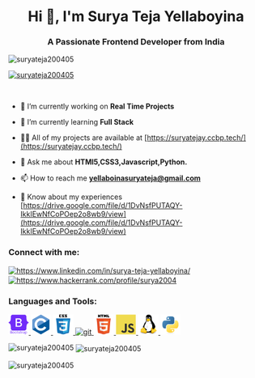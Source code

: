 <h1 align="center">Hi 👋, I'm Surya Teja Yellaboyina</h1>
<h3 align="center">A Passionate Frontend Developer from India</h3>

<p align="left"> <img src="https://komarev.com/ghpvc/?username=suryateja200405&label=Profile%20views&color=0e75b6&style=flat" alt="suryateja200405" /> </p>

<p align="left"> <a href="https://github.com/ryo-ma/github-profile-trophy"><img src="https://github-profile-trophy.vercel.app/?username=suryateja200405" alt="suryateja200405" /></a> </p>

<p align="left"> <a href="https://twitter.com/" target="blank"><img src="https://img.shields.io/twitter/follow/?logo=twitter&style=for-the-badge" alt="" /></a> </p>

- 🔭 I’m currently working on **Real Time Projects**

- 🌱 I’m currently learning **Full Stack**

- 👨‍💻 All of my projects are available at [https://suryatejay.ccbp.tech/](https://suryatejay.ccbp.tech/)

- 💬 Ask me about **HTMl5,CSS3,Javascript,Python.**

- 📫 How to reach me **yellaboinasuryateja@gmail.com**

- 📄 Know about my experiences [https://drive.google.com/file/d/1DvNsfPUTAQY-IkkIEwNfCoPOep2o8wb9/view](https://drive.google.com/file/d/1DvNsfPUTAQY-IkkIEwNfCoPOep2o8wb9/view)

<h3 align="left">Connect with me:</h3>
<p align="left">
<a href="https://linkedin.com/in/https://www.linkedin.com/in/surya-teja-yellaboyina/" target="blank"><img align="center" src="https://raw.githubusercontent.com/rahuldkjain/github-profile-readme-generator/master/src/images/icons/Social/linked-in-alt.svg" alt="https://www.linkedin.com/in/surya-teja-yellaboyina/" height="30" width="40" /></a>
<a href="https://www.hackerrank.com/https://www.hackerrank.com/profile/surya2004" target="blank"><img align="center" src="https://raw.githubusercontent.com/rahuldkjain/github-profile-readme-generator/master/src/images/icons/Social/hackerrank.svg" alt="https://www.hackerrank.com/profile/surya2004" height="30" width="40" /></a>
</p>

<h3 align="left">Languages and Tools:</h3>
<p align="left"> <a href="https://getbootstrap.com" target="_blank" rel="noreferrer"> <img src="https://raw.githubusercontent.com/devicons/devicon/master/icons/bootstrap/bootstrap-plain-wordmark.svg" alt="bootstrap" width="40" height="40"/> </a> <a href="https://www.cprogramming.com/" target="_blank" rel="noreferrer"> <img src="https://raw.githubusercontent.com/devicons/devicon/master/icons/c/c-original.svg" alt="c" width="40" height="40"/> </a> <a href="https://www.w3schools.com/css/" target="_blank" rel="noreferrer"> <img src="https://raw.githubusercontent.com/devicons/devicon/master/icons/css3/css3-original-wordmark.svg" alt="css3" width="40" height="40"/> </a> <a href="https://git-scm.com/" target="_blank" rel="noreferrer"> <img src="https://www.vectorlogo.zone/logos/git-scm/git-scm-icon.svg" alt="git" width="40" height="40"/> </a> <a href="https://www.w3.org/html/" target="_blank" rel="noreferrer"> <img src="https://raw.githubusercontent.com/devicons/devicon/master/icons/html5/html5-original-wordmark.svg" alt="html5" width="40" height="40"/> </a> <a href="https://developer.mozilla.org/en-US/docs/Web/JavaScript" target="_blank" rel="noreferrer"> <img src="https://raw.githubusercontent.com/devicons/devicon/master/icons/javascript/javascript-original.svg" alt="javascript" width="40" height="40"/> </a> <a href="https://www.linux.org/" target="_blank" rel="noreferrer"> <img src="https://raw.githubusercontent.com/devicons/devicon/master/icons/linux/linux-original.svg" alt="linux" width="40" height="40"/> </a> <a href="https://www.python.org" target="_blank" rel="noreferrer"> <img src="https://raw.githubusercontent.com/devicons/devicon/master/icons/python/python-original.svg" alt="python" width="40" height="40"/> </a> </p>

<p><img align="left" src="https://github-readme-stats.vercel.app/api/top-langs?username=suryateja200405&show_icons=true&locale=en&layout=compact" alt="suryateja200405" /></p>

<p>&nbsp;<img align="center" src="https://github-readme-stats.vercel.app/api?username=suryateja200405&show_icons=true&locale=en" alt="suryateja200405" /></p>

<p><img align="center" src="https://github-readme-streak-stats.herokuapp.com/?user=suryateja200405&" alt="suryateja200405" /></p>
